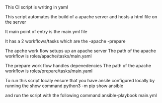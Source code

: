 This CI script is writing in yaml

This script automates the build of a apache server and hosts a html file on the server

It main point of entry is the main.yml file

It has a 2 workflows/tasks which are the
-apache
-prepare

The apche work flow setups up an apache server
The path of the apache workflow is roles/apache/tasks/main.yaml

The prepare work flow handles depenedencies
The path of the apache workflow is roles/prepare/tasks/main.yaml

To run this script localy ensure that you have ansile configured locally by running the show command python3 -m pip show ansible

and run the script with the following command ansible-playbook main.yml
